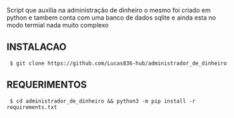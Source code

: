 Script que auxilia na administração de dinheiro
o mesmo foi criado em python e tambem conta com uma banco de dados sqlite e ainda esta no modo termial 
nada muito complexo

## INSTALACAO
     $ git clone https://github.com/Lucas836-hub/administrador_de_dinheiro

## REQUERIMENTOS
     $ cd administrador_de_dinheiro && python3 -m pip install -r requirements.txt
